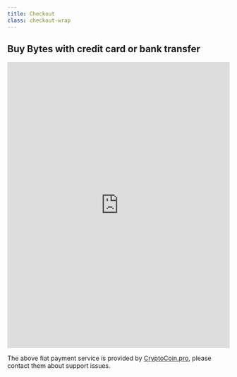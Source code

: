```yaml
---
title: Checkout
class: checkout-wrap
---
```

<h2 class="section-heading text-center">Buy Bytes with credit card or bank transfer</h3>
<div class="centered iframe-fixed">
    <iframe src="https://checkout.cryptocoin.pro/order/obyte?iframe=true&amp;parent=true" style="max-width: 600px;" width="100%" height="650" frameborder="0"></iframe>
</div>
<p class="text-center">The above fiat payment service is provided by <a href="https://www.cryptocoin.pro/" target="_blank" rel="noopener">CryptoCoin.pro</a>, please contact them about support issues.</p>
